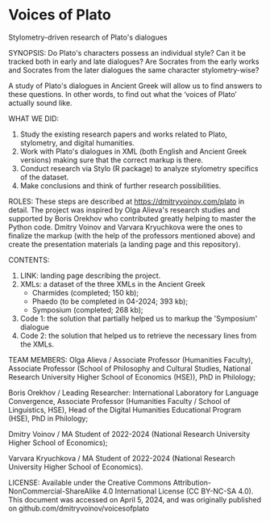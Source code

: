 # Voices of Plato
Stylometry-driven research of Plato's dialogues

SYNOPSIS:
Do Plato's characters possess an individual style?
Can it be tracked both in early and late dialogues?
Are Socrates from the early works and Socrates from the later dialogues the same character stylometry-wise?

A study of Plato's dialogues in Ancient Greek will allow us to find answers to these questions.
In other words, to find out what the ‘voices of Plato’ actually sound like.

WHAT WE DID:
1. Study the existing research papers and works related to Plato, stylometry, and digital humanities.
2. Work with Plato's dialogues in XML (both English and Ancient Greek versions) making sure that the correct markup is there.
3. Conduct research via Stylo (R package) to analyze stylometry specifics of the dataset.
4. Make conclusions and think of further research possibilities.

ROLES:
These steps are described at https://dmitryvoinov.com/plato in detail. The project was inspired by Olga Alieva's research studies and supported by Boris Orekhov who contributed greatly helping to master the Python code. Dmitry Voinov and Varvara Kryuchkova were the ones to finalize the markup (with the help of the professors mentioned above) and create the presentation materials (a landing page and this repository).

CONTENTS:
1. LINK: landing page describing the project.
2. XMLs: a dataset of the three XMLs in the Ancient Greek
   - Charmides (completed; 150 kb);
   - Phaedo (to be completed in 04-2024; 393 kb);
   - Symposium (completed; 268 kb);
4. Code 1: the solution that partially helped us to markup the 'Symposium' dialogue
5. Code 2: the solution that helped us to retrieve the necessary lines from the XMLs.

TEAM MEMBERS:
Olga Alieva / Associate Professor (Humanities Faculty), Associate Professor (School of Philosophy and Cultural Studies, National Research University Higher School of Economics (HSE)), PhD in Philology;

Boris Orekhov / Leading Researcher: International Laboratory for Language Convergence, Associate Professor (Humanities Faculty / School of Linguistics, HSE), Head of the Digital Humanities Educational Program (HSE), PhD in Philology;

Dmitry Voinov / MA Student of 2022-2024 (National Research University Higher School of Economics);

Varvara Kryuchkova / MA Student of 2022-2024 (National Research University Higher School of Economics).

LICENSE:
Available under the Creative Commons Attribution-NonCommercial-ShareAlike 4.0 International License (CC BY-NC-SA 4.0). This document was accessed on April 5, 2024, and was originally published on github.com/dmitryvoinov/voicesofplato
